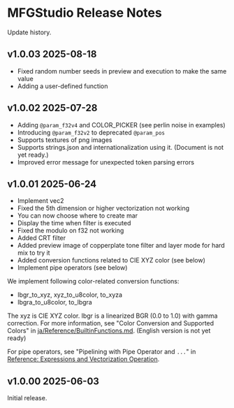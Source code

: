 # MFGStudio Release Notes

Update history.

## v1.0.03 2025-08-18

- Fixed random number seeds in preview and execution to make the same value 
- Adding a user-defined function

## v1.0.02 2025-07-28

- Adding `@param_f32v4` and COLOR_PICKER (see perlin noise in examples) 
- Introducing `@param_f32v2` to deprecated `@param_pos` 
- Supports textures of png images 
- Supports strings.json and internationalization using it. (Document is not yet ready.)
- Improved error message for unexpected token parsing errors

## v1.0.01 2025-06-24

- Implement vec2
- Fixed the 5th dimension or higher vectorization not working
- You can now choose where to create mar
- Display the time when filter is executed
- Fixed the modulo on f32 not working
- Added CRT filter
- Added preview image of copperplate tone filter and layer mode for hard mix to try it
- Added conversion functions related to CIE XYZ color (see below)
- Implement pipe operators (see below)

We implement following color-related conversion functions:

- lbgr_to_xyz, xyz_to_u8color, to_xyza
- lbgra_to_u8color, to_lbgra

The xyz is CIE XYZ color. lbgr is a linearized BGR (0.0 to 1.0) with gamma correction.
For more information, see "Color Conversion and Supported Colors" in [ja/Reference/BuiltinFunctions.md](../ja/Reference/BuiltinFunctions.md). (English version is not yet ready)

For pipe operators, see "Pipelining with Pipe Operator and `...`" in [Reference: Expressions and Vectorization Operation](Reference/Expression.md).

## v1.0.00 2025-06-03

Initial release.